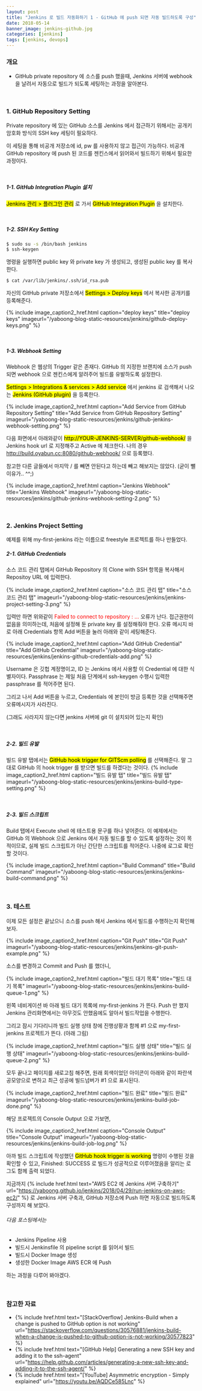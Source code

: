 ```yaml
---
layout: post
title: "Jenkins 로 빌드 자동화하기 1 - GitHub 에 push 되면 자동 빌드하도록 구성"
date: 2018-05-14
banner_image: jenkins-github.jpg
categories: [jenkins]
tags: [jenkins, devops]
---
```


### 개요
* GitHub private repository 에 소스를 push 했을때, Jenkins 서버에 webhook 을 날려서 자동으로 빌드가 되도록 세팅하는 과정을 알아본다.
<!--more-->


<br/>

### 1. GitHub Repository Setting
Private repository 에 있는 GitHub 소스를 Jenkins 에서 접근하기 위해서는 공개키 암호화 방식의 SSH key 세팅이 필요하다.

이 세팅을 통해 비공개 저장소에 id, pw 를 사용하지 않고 접근이 가능하다.
비공개 GitHub repository 에 push 된 코드를 젠킨스에서 읽어와서 빌드하기 위해서 필요한 과정이다.

<br/>

##### 1-1. GitHub Integration Plugin 설치
<mark>Jenkins 관리 > 플러그인 관리</mark> 로 가서 <mark>GitHub Integration Plugin</mark> 을 설치한다.

<br/>

##### 1-2. SSH Key Setting
```bash
$ sudo su -s /bin/bash jenkins
$ ssh-keygen
```
명령을 실행하면 public key 와 private key 가 생성되고, 생성된 public key 를 복사한다.

```bash
$ cat /var/lib/jenkins/.ssh/id_rsa.pub
```

자신의 GitHub private 저장소에서 <mark>Settings > Deploy keys</mark> 에서 복사한 공개키를 등록해준다. 

{% include image_caption2_href.html caption="deploy keys" title="deploy keys" imageurl="/yaboong-blog-static-resources/jenkins/github-deploy-keys.png" %}


<br/>


##### 1-3. Webhook Setting
Webhook 은 웹상의 Trigger 같은 존재다. GitHub 의 지정한 브랜치에 소스가 push 되면 webhook 으로 젠킨스에게 알려주어 빌드를 유발하도록 설정한다.

<mark>Settings > Integrations & services > Add service</mark> 에서 jenkins 로 검색해서 나오는 <mark>Jenkins (GitHub plugin)</mark> 을 등록한다.

{% include image_caption2_href.html caption="Add Service from GitHub Repository Setting" title="Add Service from GitHub Repository Setting" imageurl="/yaboong-blog-static-resources/jenkins/github-jenkins-webhook-setting.png" %}

다음 화면에서 아래와같이 <mark>http://YOUR-JENKINS-SERVER/github-webhook/</mark> 을 Jenkins hook url 로 지정해주고 Active 에 체크한다.
나의 경우 http://build.oyabun.cc:8080/github-webhook/ 으로 등록했다.

참고한 다른 글들에서 마지막 / 를 빼면 안된다고 하는데 빼고 해보지는 않았다. (굳이 뺄 이유가.. ^^;)

{% include image_caption2_href.html caption="Jenkins Webhook" title="Jenkins Webhook" imageurl="/yaboong-blog-static-resources/jenkins/github-jenkins-webhook-setting-2.png" %}

<br/>


### 2. Jenkins Project Setting
예제를 위해 my-first-jenkins 라는 이름으로 freestyle 프로젝트를 하나 만들었다.


##### 2-1. GitHub Credentials
소스 코드 관리 탭에서 GitHub Repository 의 Clone with SSH 항목을 복사해서 Repositoy URL 에 입력한다.

{% include image_caption2_href.html caption="소스 코드 관리 탭" title="소스 코드 관리 탭" imageurl="/yaboong-blog-static-resources/jenkins/jenkins-project-setting-3.png" %}

입력만 하면 위와같이 <span style="color:red">Failed to connect to repository : ... </span> 오류가 난다. 접근권한이 없음을 의미하는데, 처음에 설정해 둔 private key 를 설정해줘야 한다.
오류 메시지 바로 아래 Credentials 항목 Add 버튼을 눌러 아래와 같이 세팅해준다.

{% include image_caption2_href.html caption="Add GitHub Credential" title="Add GitHub Credential" imageurl="/yaboong-blog-static-resources/jenkins/jenkins-github-credentials-add.png" %}

Username 은 깃헙 계정명이고, ID 는 Jenkins 에서 사용할 이 Credential 에 대한 식별자이다.
Passphrase 는 제일 처음 단계에서 ssh-keygen 수행시 입력한 passphrase 를 적어주면 된다.

그리고 나서 Add 버튼을 누르고, Credentials 에 본인이 방금 등록한 것을 선택해주면 오류메시지가 사라진다.

(그래도 사라지지 않는다면 jenkins 서버에 git 이 설치되어 있는지 확인)

<br/>


##### 2-2. 빌드 유발
빌드 유발 탭에서는 <mark>GitHub hook trigger for GITScm polling</mark> 를 선택해준다. 말 그대로 GitHub 의 hook trigger 를 받으면 빌드를 하겠다는 것이다.
{% include image_caption2_href.html caption="빌드 유발 탭" title="빌드 유발 탭" imageurl="/yaboong-blog-static-resources/jenkins/jenkins-build-type-setting.png" %}
	
<br/>


##### 2-3. 빌드 스크립트
Build 탭에서 Execute shell 에 테스트용 문구를 하나 넣어준다. 
이 예제에서는 GitHub 의 Webhook 으로 Jenkins 에서 자동 빌드를 할 수 있도록 설정하는 것이 목적이므로, 실제 빌드 스크립트가 아닌 간단한 스크립트를 적어준다.
나중에 로그로 확인할 것이다.

{% include image_caption2_href.html caption="Build Command" title="Build Command" imageurl="/yaboong-blog-static-resources/jenkins/jenkins-build-command.png" %}

<br/>

### 3. 테스트
이제 모든 설정은 끝났으니 소스를 push 해서 Jenkins 에서 빌드를 수행하는지 확인해보자.

{% include image_caption2_href.html caption="Git Push" title="Git Push" imageurl="/yaboong-blog-static-resources/jenkins/jenkins-git-push-example.png" %}

소스를 변경하고 Commit and Push 를 했더니,

{% include image_caption2_href.html caption="빌드 대기 목록" title="빌드 대기 목록" imageurl="/yaboong-blog-static-resources/jenkins/jenkins-build-queue-1.png" %}

왼쪽 네비게이션 바 아래 빌드 대기 목록에 my-first-jenkins 가 뜬다. Push 만 했지 Jenkins 관리화면에서는 아무것도 안했음에도 알아서 빌드작업을 수행한다.

그리고 잠시 기다리니까 빌드 실행 상태 창에 진행상황과 함께 #1 으로 my-first-jenkins 프로젝트가 뜬다. (아래 그림)

{% include image_caption2_href.html caption="빌드 실행 상태" title="빌드 실행 상태" imageurl="/yaboong-blog-static-resources/jenkins/jenkins-build-queue-2.png" %}

모두 끝나고 페이지를 새로고침 해주면, 원래 회색이었던 아이콘이 아래와 같이 파란색 공모양으로 변하고 최근 성공에 빌드넘버가 #1 으로 표시된다.

{% include image_caption2_href.html caption="빌드 완료" title="빌드 완료" imageurl="/yaboong-blog-static-resources/jenkins/jenkins-build-job-done.png" %}

해당 프로젝트의 Console Output 으로 가보면,

{% include image_caption2_href.html caption="Console Output" title="Console Output" imageurl="/yaboong-blog-static-resources/jenkins/jenkins-build-job-log.png" %}

아까 빌드 스크립트에 작성했던 <mark>GitHub hook trigger is working</mark> 명령이 수행된 것을 확인할 수 있고, Finished: SUCCESS 로 빌드가 성공적으로 이루어졌음을 알리는 로그도 함께 출력 되었다.

지금까지 {% include href.html text="AWS EC2 에 Jenkins 서버 구축하기" url="https://yaboong.github.io/jenkins/2018/04/29/run-jenkins-on-aws-ec2/" %} 
로 Jenkins 서버 구축과, GitHub 저장소에 Push 하면 자동으로 빌드하도록 구성까지 해 보았다.

###### 다음 포스팅에서는 
* Jenkins Pipeline 사용
* 빌드시 Jenkinsfile 의 pipeline script 를 읽어서 빌드
* 빌드시 Docker Image 생성
* 생성한 Docker Image AWS ECR 에 Push

하는 과정을 다루어 봐야겠다.

<br/>

### 참고한 자료
* {% include href.html text="[StackOverflow] Jenkins-Build when a change is pushed to GitHub option is not working" url="https://stackoverflow.com/questions/30576881/jenkins-build-when-a-change-is-pushed-to-github-option-is-not-working/30577823" %}
* {% include href.html text="[GitHub Help] Generating a new SSH key and adding it to the ssh-agent" url="https://help.github.com/articles/generating-a-new-ssh-key-and-adding-it-to-the-ssh-agent/" %}
* {% include href.html text="[YouTube] Asymmetric encryption - Simply explained" url="https://youtu.be/AQDCe585Lnc" %}
